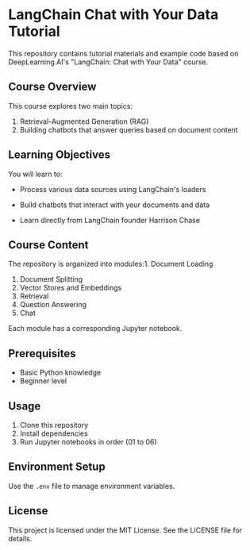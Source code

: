 # LangChain Chat with Your Data Tutorial

This repository contains tutorial materials and example code based on DeepLearning.AI's "LangChain: Chat with Your Data" course.

## Course Overview

This course explores two main topics:

1. Retrieval-Augmented Generation (RAG)
2. Building chatbots that answer queries based on document content

## Learning Objectives

You will learn to:

* Process various data sources using LangChain's loaders

* Build chatbots that interact with your documents and data
* Learn directly from LangChain founder Harrison Chase

## Course Content

The repository is organized into modules:1. Document Loading

1. Document Splitting
2. Vector Stores and Embeddings
3. Retrieval
4. Question Answering
5. Chat

Each module has a corresponding Jupyter notebook.

## Prerequisites

* Basic Python knowledge
* Beginner level

## Usage

1. Clone this repository
2. Install dependencies
3. Run Jupyter notebooks in order (01 to 06)

## Environment Setup

Use the `.env` file to manage environment variables.

## License

This project is licensed under the MIT License. See the LICENSE file for details.
